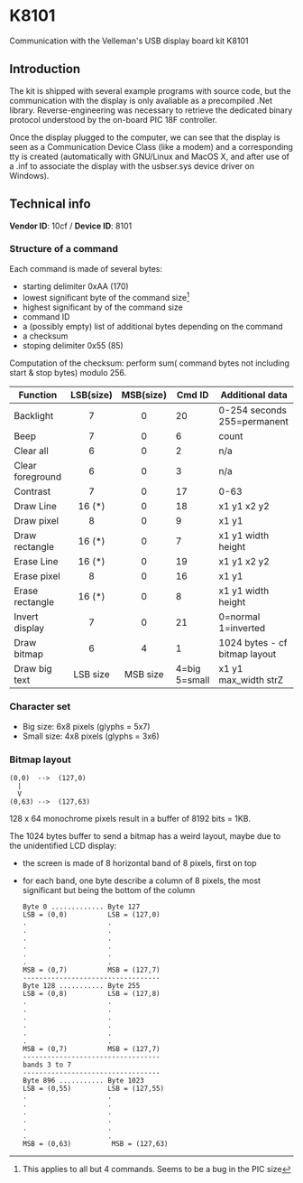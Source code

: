 # K8101
Communication with the Velleman's USB display board kit K8101

## Introduction ##

The kit is shipped with several example programs with source code, but the communication with the display is only avaliable as a precompiled .Net library. Reverse-engineering was necessary to retrieve the dedicated binary protocol understood by the on-board PIC 18F controller.

Once the display plugged to the computer, we can see that the display is seen as a Communication Device Class (like a modem) and a corresponding tty is created (automatically with GNU/Linux and MacOS X, and after use of a .inf to associate the display with the usbser.sys device driver on Windows).

## Technical info ##

**Vendor ID**: 10cf / **Device ID**: 8101

### Structure of a command ###

Each command is made of several bytes:
  * starting delimiter 0xAA (170)
  * lowest significant byte of the command size[^1]
  * highest significant by of the command size
  * command ID
  * a (possibly empty) list of additional bytes depending on the command
  * a checksum
  * stoping delimiter 0x55 (85)

[^1]: This applies to all but 4 commands. Seems to be a bug in the PIC size

Computation of the checksum: perform sum( command bytes not including start & stop bytes) modulo 256.

| Function         | LSB(size) | MSB(size) | Cmd ID | Additional data             |
|------------------|:---------:|:---------:|--------|-----------------------------|
| Backlight        | 7         | 0         | 20     | 0-254 seconds 255=permanent |
| Beep             | 7         | 0         | 6      | count                       |
| Clear all        | 6         | 0         | 2      | n/a                         |
| Clear foreground | 6         | 0         | 3      | n/a                         |
| Contrast         | 7         | 0         | 17     | 0-63                        |
| Draw Line        | 16 (*)    | 0         | 18     | x1 y1 x2 y2                 |
| Draw pixel       | 8         | 0         | 9      | x1 y1                       |
| Draw rectangle   | 16 (*)    | 0         | 7      | x1 y1 width height          |
| Erase Line       | 16 (*)    | 0         | 19     | x1 y1 x2 y2                 |
| Erase pixel      | 8         | 0         | 16     | x1 y1                       |
| Erase rectangle  | 16 (*)    | 0         | 8      | x1 y1 width height          |
| Invert display   | 7         | 0         | 21     | 0=normal 1=inverted         |
| Draw bitmap      | 6         | 4         | 1      | 1024 bytes - cf bitmap layout |
| Draw big text    | LSB size  | MSB size  | 4=big 5=small      | x1 y1 max_width strZ |

### Character set ###

  * Big size: 6x8 pixels (glyphs = 5x7)
  * Small size: 4x8 pixels (glyphs = 3x6)
  
### Bitmap layout ###

    (0,0)  -->  (127,0)
      |
      V
    (0,63) -->  (127,63)

128 x 64 monochrome pixels result in a buffer of 8192 bits = 1KB.

The 1024 bytes buffer to send a bitmap has a weird layout, maybe due to the unidentified LCD display:
  * the screen is made of 8 horizontal band of 8 pixels, first on top
  * for each band, one byte describe a column of 8 pixels, the most significant but being the bottom of the column

        Byte 0 ............. Byte 127
        LSB = (0,0)          LSB = (127,0)
        .                    .
        .                    .
        .                    .
        .                    .
        .                    .
        .                    .
        MSB = (0,7)          MSB = (127,7)
        ----------------------------------
        Byte 128 ........... Byte 255
        LSB = (0,8)          LSB = (127,8)
        .                    .
        .                    .
        .                    .
        .                    .
        .                    .
        .                    .
        MSB = (0,7)          MSB = (127,7)
        ----------------------------------
        bands 3 to 7
        ----------------------------------
        Byte 896 ........... Byte 1023
        LSB = (0,55)         LSB = (127,55)
        .                    .
        .                    .
        .                    .
        .                    .
        .                    .
        .                    .
        MSB = (0,63)          MSB = (127,63)
        
